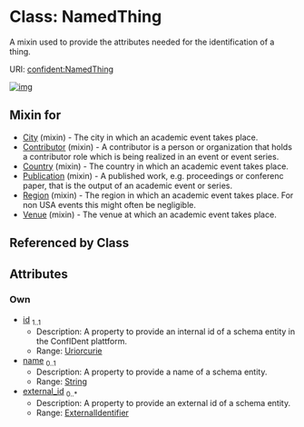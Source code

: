 
# Class: NamedThing


A mixin used to provide the attributes needed for the identification of a thing.

URI: [confident:NamedThing](https://raw.githubusercontent.com/TIBHannover/ConfIDent_schema/main/src/linkml/confident_schema.yaml#NamedThing)


[![img](https://yuml.me/diagram/nofunky;dir:TB/class/[ExternalIdentifier]<external_id%200..*-++[NamedThing&#124;id:uriorcurie;name:string%20%3F],[Venue]uses%20-.->[NamedThing],[Region]uses%20-.->[NamedThing],[Publication]uses%20-.->[NamedThing],[Country]uses%20-.->[NamedThing],[Contributor]uses%20-.->[NamedThing],[City]uses%20-.->[NamedThing],[Venue],[Region],[Publication],[ExternalIdentifier],[Country],[Contributor],[City])](https://yuml.me/diagram/nofunky;dir:TB/class/[ExternalIdentifier]<external_id%200..*-++[NamedThing&#124;id:uriorcurie;name:string%20%3F],[Venue]uses%20-.->[NamedThing],[Region]uses%20-.->[NamedThing],[Publication]uses%20-.->[NamedThing],[Country]uses%20-.->[NamedThing],[Contributor]uses%20-.->[NamedThing],[City]uses%20-.->[NamedThing],[Venue],[Region],[Publication],[ExternalIdentifier],[Country],[Contributor],[City])

## Mixin for

 * [City](City.md) (mixin)  - The city in which an academic event takes place.
 * [Contributor](Contributor.md) (mixin)  - A contributor is a person or organization that holds a contributor role which is being realized in an event or event series.
 * [Country](Country.md) (mixin)  - The country in which an academic event takes place.
 * [Publication](Publication.md) (mixin)  - A published work, e.g. proceedings or conferenc paper, that is the output of an academic event or series.
 * [Region](Region.md) (mixin)  - The region in which an academic event takes place. For non USA events this might often be negligible.
 * [Venue](Venue.md) (mixin)  - The venue at which an academic event takes place.

## Referenced by Class


## Attributes


### Own

 * [id](id.md)  <sub>1..1</sub>
     * Description: A property to provide an internal id of a schema entity in the ConfIDent plattform.
     * Range: [Uriorcurie](types/Uriorcurie.md)
 * [name](name.md)  <sub>0..1</sub>
     * Description: A property to provide a name of a schema entity.
     * Range: [String](types/String.md)
 * [external_id](external_id.md)  <sub>0..\*</sub>
     * Description: A property to provide an external id of a schema entity.
     * Range: [ExternalIdentifier](ExternalIdentifier.md)
